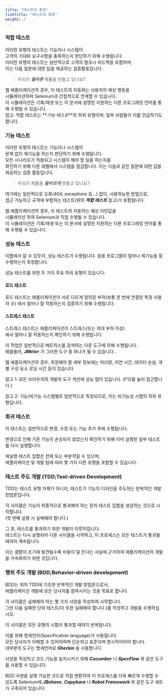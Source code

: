 ```yaml
---
title: "테스트의 종류"
linkTitle: "테스트의 종류"
weight: 2
---
```


### 적합 테스트
이러한 유형의 테스트는 기능이나 시스템이   
고객의 기대와 요구사항을 충족하는지 판단하기 위해 수행됩니다.  
이러한 유형의 테스트는 일반적으로 고객의 협조나 피드백을 포함하며,   
이는 다음 질문에 대한 답을 제공하는 검증활동입니다.
>우리가 **_올바른_** 제품을 만들고 있나요?.

웹 애플리케이션의 경우, 이 테스트의 자동화는 사용자의 예상 행동을   
시뮬레이션하여 Selenium과 간접적으로 연계할 수 있습니다.  
이 시뮬레이션은 기록/재생 또는 이 문서에 설명된 지원하는 다른 프로그래밍 언어를 통해 수행될 수 있습니다.  
참고: 적합 테스트는 **_기능 테스트_**의 하위 유형이며, 일부 사람들이 이를 언급하기도 합니다.   

            
### 기능 테스트
이러한 유형의 테스트는 기능이나 시스템이  
문제 없이 제기능을 하는지 판단하기 위해 수행됩니다.  
모든 시나리오가 적용되고 시스템이 해야 할 일을 하는지를   
확인하기 위해 다른 레벨에서 시스템을 점검합니다.
이는 다음과 같은 질문에 대한 답을 제공하는 검증 활동입니다.
>우리가 제품을 **_올바르게_** 만들고 있나요?.
             
여기에는 일반적으로 오류(404, exceptions 등...) 없이, 사용하능한 방법으로,  
접근 가능하고 규격에 부합하는 테스트(위의 **_적합 테스트_** 참고)가 포함됩니다.

웹 애플리케이션의 경우, 이 테스트의 자동하는 예상 리턴값을   
시뮬레이션 하여 Selenium과 직접 수행될 수 있습니다.  
이 시뮬레이션은 기록/재생 또는 이 문서에 설명된 지원하는 다른 프로그래밍 언어를 통해 수행될 수 있습니다.  


### 성능 테스트
이름에서 알 수 있듯이, 성능 테스트가 수행됩니다.
응용 프로그램이 얼마나 제기능을 잘 수행하는지 측정합니다.

성능 테스트를 위한 두 가지 주요 하위 유형이 있습니다:

#### 로드 테스트
로드 테스트는 애플리케이션이 서로 다르게 정의된 부하(보통 한 번에 연결된 특정 사용자 수)
에서 얼마나 잘 작동하는지 검증하기 위해 수행됩니다.

#### 스트레스 테스트
스트레스 테스트는 애플리케이션이 스트레스(또는 최대 부하 이상)  
에서 얼마나 잘 작동하는지 확인하기 위해 수행됩니다.

이 작업은 일반적으로 메트릭스를 검색하는 다른 도구에 의해 수행됩니다.  
예를들어, **_JMeter_** 가 그러한 도구 중 하나가 될 수 있습니다..

웹 애플리케이션의 경우, 측정해야 할 세부 정보에는 처리량, 지연 시간, 데이터 손설, 개별 구성 요소 로딩 시간 등이 있습니다.

참고 1: 모든 브라우저의 개발자 도구 섹션에 성능 탭이 있습니다. (F12를 눌러 접근합니다.)  

참고 2: 기능/비기능 시스템별로 일반적으로 측정되므로, 이는 비기능성 시험의 하위 유형입니다.  
            

### 회귀 테스트
이 테스트는 일반적으로 변경, 수정 또는 기능 추가 후에 수행됩니다. 

변경으로 인해 기존 기능이 손상되지 않았는지 확인하기 위해 이미 실행된 일부 테스트를 다시 실행합니다.
            
재실행 테스트 집합은 전체 또는 부분적일 수 있으며,  
애플리케이션 및 개발 팀에 따라 몇 가지 다른 유형을 포함할 수 있습니다.
            

### 테스트 주도 개발 (TDD;Test-driven Development)
TDD는 테스트 유형 자체가 아니라, 테스트가 기능의 디자인을 주도하는 반복적인 개발 방법론입니다.

각 사이클은 기능이 최종적으로 통과해야 하는 장치 테스트 집합을 생성하는 것으로 시작합니다.  
(첫 번째 실행 시 실패해야 합니다.)  

그 후, 테스트를 통과하기 위한 개발이 이루어집니다.  
테스트는 다시 실행되어 다른 사이클을 시작하고, 이 프로세스는 모든 테스트가 통과될 때까지 계속됩니다.

이는 결함이 조기에 발견될수록 비용이 덜 든다는 사실에 근거하여 애플리케이션의 개발을 가속화하기 위한 것입니다.

### 행위 주도 개발 (BDD;Behavior-driven development)
BDD는 위의 TDD에 기초한 반복적인 개발 방법론으로서,  
애플리케이션 개발에 모든 당사자를 참여시키는 것을 목표로 합니다.

각 사이클은 실패해야 하는 몇 가지 사양을 작성하여 시작합니다.  
그런 다음 실패한 단위 테스트(이 또한 실패해야 합니다.)를 작성하고 개발을 수행하십시오.

이 사이클은 모든 유형의 시험이 통과할 때까지 반복됩니다.

이를 위해 명세언어(Specification language)가 사용됩니다.  
모든 당사자가 이해할 수 있어야하며 단순하고 표준이며 명시적이어야 합니다.  
대부분의 도구는 명세언어로 **_Gherkin_** 을 사용합니다.

사양을 작성하고 코드 기능을 일치시키기 위해 **_Cucumber_** 나 **_SpecFlow_** 와 같은 도구를 사용할 수 있습니다.  

BDD 사양을 실행 가능한 코드로 직접 변환하여 이 프로세스를 더욱 빠르게 수행할 수 있도록 
Selenium에 **_JBehave_**, **_Capybara_** 나 **_Robot Framework_** 와 같은 도구 세트가 구축되어 있습니다.  
            
